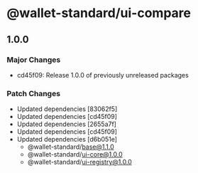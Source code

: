 # @wallet-standard/ui-compare

## 1.0.0

### Major Changes

-   cd45f09: Release 1.0.0 of previously unreleased packages

### Patch Changes

-   Updated dependencies [83062f5]
-   Updated dependencies [cd45f09]
-   Updated dependencies [2655a7f]
-   Updated dependencies [cd45f09]
-   Updated dependencies [d6b051e]
    -   @wallet-standard/base@1.1.0
    -   @wallet-standard/ui-core@1.0.0
    -   @wallet-standard/ui-registry@1.0.0
